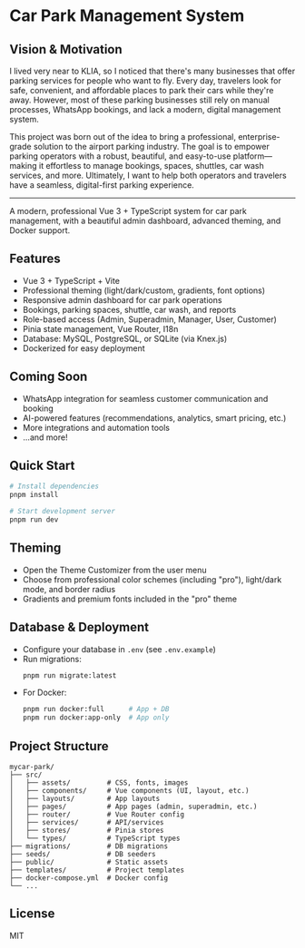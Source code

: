 # Car Park Management System

## Vision & Motivation

I lived very near to KLIA, so I noticed that there's many businesses that offer parking services for people who want to fly. Every day, travelers look for safe, convenient, and affordable places to park their cars while they're away. However, most of these parking businesses still rely on manual processes, WhatsApp bookings, and lack a modern, digital management system.

This project was born out of the idea to bring a professional, enterprise-grade solution to the airport parking industry. The goal is to empower parking operators with a robust, beautiful, and easy-to-use platform—making it effortless to manage bookings, spaces, shuttles, car wash services, and more. Ultimately, I want to help both operators and travelers have a seamless, digital-first parking experience.

---

A modern, professional Vue 3 + TypeScript system for car park management, with a beautiful admin dashboard, advanced theming, and Docker support.

## Features

- Vue 3 + TypeScript + Vite
- Professional theming (light/dark/custom, gradients, font options)
- Responsive admin dashboard for car park operations
- Bookings, parking spaces, shuttle, car wash, and reports
- Role-based access (Admin, Superadmin, Manager, User, Customer)
- Pinia state management, Vue Router, I18n
- Database: MySQL, PostgreSQL, or SQLite (via Knex.js)
- Dockerized for easy deployment

## Coming Soon

- WhatsApp integration for seamless customer communication and booking
- AI-powered features (recommendations, analytics, smart pricing, etc.)
- More integrations and automation tools
- ...and more!

## Quick Start

```bash
# Install dependencies
pnpm install

# Start development server
pnpm run dev
```

## Theming

- Open the Theme Customizer from the user menu
- Choose from professional color schemes (including "pro"), light/dark mode, and border radius
- Gradients and premium fonts included in the "pro" theme

## Database & Deployment

- Configure your database in `.env` (see `.env.example`)
- Run migrations:
  ```bash
  pnpm run migrate:latest
  ```
- For Docker:
  ```bash
  pnpm run docker:full      # App + DB
  pnpm run docker:app-only  # App only
  ```

## Project Structure

```
mycar-park/
├── src/
│   ├── assets/         # CSS, fonts, images
│   ├── components/     # Vue components (UI, layout, etc.)
│   ├── layouts/        # App layouts
│   ├── pages/          # App pages (admin, superadmin, etc.)
│   ├── router/         # Vue Router config
│   ├── services/       # API/services
│   ├── stores/         # Pinia stores
│   └── types/          # TypeScript types
├── migrations/         # DB migrations
├── seeds/              # DB seeders
├── public/             # Static assets
├── templates/          # Project templates
├── docker-compose.yml  # Docker config
└── ...
```

## License

MIT
